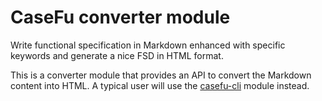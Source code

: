 # CaseFu converter module

Write functional specification in Markdown enhanced with specific keywords
and generate a nice FSD in HTML format.

This is a converter module that provides an API to convert the Markdown content into HTML.
A typical user will use the [casefu-cli](https://www.npmjs.com/package/casefu-cli) module instead.
